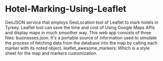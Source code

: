# Hotel-Marking-Using-Leaflet
GeoJSON service that employs GeoLocation tool of Leaflet to mark hotels in Tyrkey. Leaflet tool can save the time and cost of Using Google Maps APIs and display maps in much smoother way. This web app consists of three files:
businesses.json: It's a portable source of information used to simulate the process of fetching data from the database into the map by calling each marker with its noted object.
leaflet_awesome_markers: Which is a style sheet for the map and markers customization.
